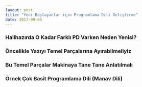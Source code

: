 ```yaml
---
layout: post
title: "Yeni Başlayanlar için Programlama Dili Geliştirme"
date: 2017-09-05
---
```


### Halihazırda O Kadar Farklı PD Varken Neden Yenisi?



### Öncelikle Yazıyı Temel Parçalarına Ayırabilmeliyiz

### Bu Temel Parçalar Makinaya Tane Tane Anlatılmalı

### Örnek Çok Basit Programlama Dili (Manav Dili)






